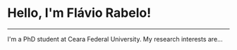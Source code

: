 # Hello, I'm Flávio Rabelo!
___________________________

I'm a PhD student at Ceara Federal University. My research interests are...

